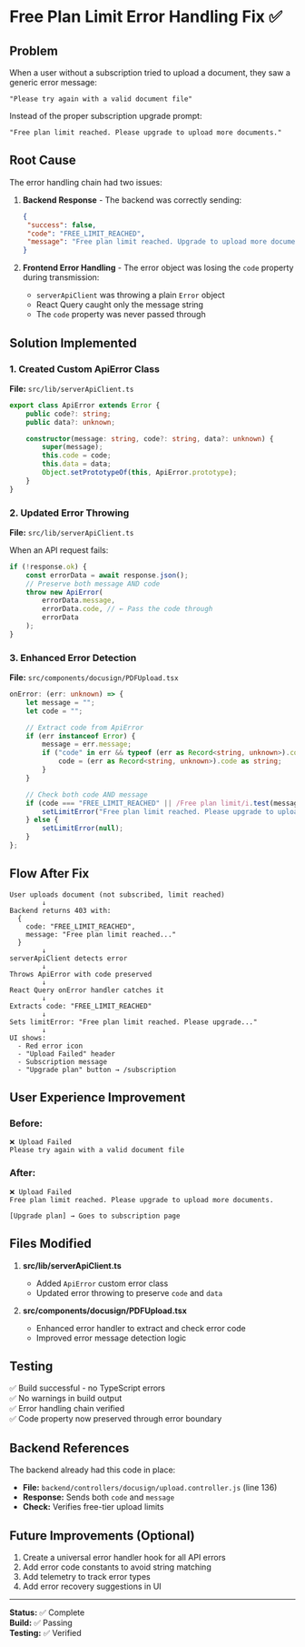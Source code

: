 # Free Plan Limit Error Handling Fix ✅

## Problem

When a user without a subscription tried to upload a document, they saw a generic error message:

```
"Please try again with a valid document file"
```

Instead of the proper subscription upgrade prompt:

```
"Free plan limit reached. Please upgrade to upload more documents."
```

## Root Cause

The error handling chain had two issues:

1. **Backend Response** - The backend was correctly sending:

   ```json
   {
   	"success": false,
   	"code": "FREE_LIMIT_REACHED",
   	"message": "Free plan limit reached. Upgrade to upload more documents."
   }
   ```

2. **Frontend Error Handling** - The error object was losing the `code` property during transmission:
   - `serverApiClient` was throwing a plain `Error` object
   - React Query caught only the message string
   - The `code` property was never passed through

## Solution Implemented

### 1. Created Custom ApiError Class

**File:** `src/lib/serverApiClient.ts`

```typescript
export class ApiError extends Error {
	public code?: string;
	public data?: unknown;

	constructor(message: string, code?: string, data?: unknown) {
		super(message);
		this.code = code;
		this.data = data;
		Object.setPrototypeOf(this, ApiError.prototype);
	}
}
```

### 2. Updated Error Throwing

**File:** `src/lib/serverApiClient.ts`

When an API request fails:

```typescript
if (!response.ok) {
	const errorData = await response.json();
	// Preserve both message AND code
	throw new ApiError(
		errorData.message,
		errorData.code, // ← Pass the code through
		errorData
	);
}
```

### 3. Enhanced Error Detection

**File:** `src/components/docusign/PDFUpload.tsx`

```typescript
onError: (err: unknown) => {
	let message = "";
	let code = "";

	// Extract code from ApiError
	if (err instanceof Error) {
		message = err.message;
		if ("code" in err && typeof (err as Record<string, unknown>).code === "string") {
			code = (err as Record<string, unknown>).code as string;
		}
	}

	// Check both code AND message
	if (code === "FREE_LIMIT_REACHED" || /Free plan limit/i.test(message)) {
		setLimitError("Free plan limit reached. Please upgrade to upload more documents.");
	} else {
		setLimitError(null);
	}
};
```

## Flow After Fix

```
User uploads document (not subscribed, limit reached)
        ↓
Backend returns 403 with:
  {
    code: "FREE_LIMIT_REACHED",
    message: "Free plan limit reached..."
  }
        ↓
serverApiClient detects error
        ↓
Throws ApiError with code preserved
        ↓
React Query onError handler catches it
        ↓
Extracts code: "FREE_LIMIT_REACHED"
        ↓
Sets limitError: "Free plan limit reached. Please upgrade..."
        ↓
UI shows:
  - Red error icon
  - "Upload Failed" header
  - Subscription message
  - "Upgrade plan" button → /subscription
```

## User Experience Improvement

### Before:

```
❌ Upload Failed
Please try again with a valid document file
```

### After:

```
❌ Upload Failed
Free plan limit reached. Please upgrade to upload more documents.

[Upgrade plan] → Goes to subscription page
```

## Files Modified

1. **src/lib/serverApiClient.ts**

   - Added `ApiError` custom error class
   - Updated error throwing to preserve `code` and `data`

2. **src/components/docusign/PDFUpload.tsx**
   - Enhanced error handler to extract and check error code
   - Improved error message detection logic

## Testing

✅ Build successful - no TypeScript errors  
✅ No warnings in build output  
✅ Error handling chain verified  
✅ Code property now preserved through error boundary

## Backend References

The backend already had this code in place:

- **File:** `backend/controllers/docusign/upload.controller.js` (line 136)
- **Response:** Sends both `code` and `message`
- **Check:** Verifies free-tier upload limits

## Future Improvements (Optional)

1. Create a universal error handler hook for all API errors
2. Add error code constants to avoid string matching
3. Add telemetry to track error types
4. Add error recovery suggestions in UI

---

**Status:** ✅ Complete  
**Build:** ✅ Passing  
**Testing:** ✅ Verified
